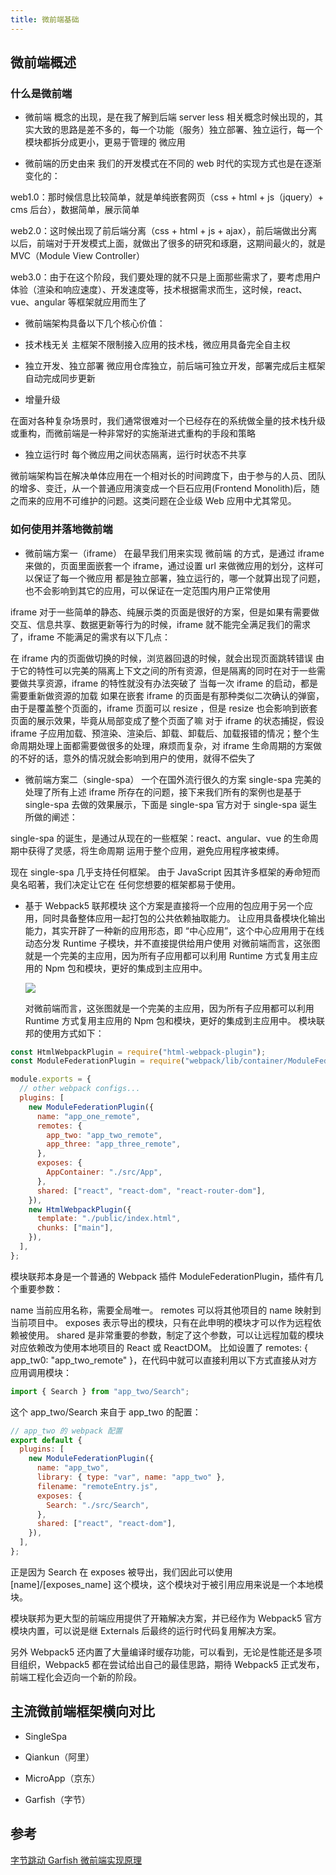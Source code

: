 ```yaml
---
title: 微前端基础
---
```


## 微前端概述

### 什么是微前端

- 微前端 概念的出现，是在我了解到后端 server less 相关概念时候出现的，其实大致的思路是差不多的，每一个功能（服务）独立部署、独立运行，每一个模块都拆分成更小，更易于管理的 微应用

- 微前端的历史由来
  我们的开发模式在不同的 web 时代的实现方式也是在逐渐变化的：

web1.0：那时候信息比较简单，就是单纯嵌套网页（css + html + js（jquery）+ cms 后台），数据简单，展示简单

web2.0：这时候出现了前后端分离（css + html + js + ajax），前后端做出分离以后，前端对于开发模式上面，就做出了很多的研究和琢磨，这期间最火的，就是 MVC（Module View Controller）

web3.0：由于在这个阶段，我们要处理的就不只是上面那些需求了，要考虑用户体验（渲染和响应速度）、开发速度等，技术根据需求而生，这时候，react、vue、angular 等框架就应用而生了

- 微前端架构具备以下几个核心价值：

- 技术栈无关
  主框架不限制接入应用的技术栈，微应用具备完全自主权

- 独立开发、独立部署
  微应用仓库独立，前后端可独立开发，部署完成后主框架自动完成同步更新

- 增量升级

在面对各种复杂场景时，我们通常很难对一个已经存在的系统做全量的技术栈升级或重构，而微前端是一种非常好的实施渐进式重构的手段和策略

- 独立运行时
  每个微应用之间状态隔离，运行时状态不共享

微前端架构旨在解决单体应用在一个相对长的时间跨度下，由于参与的人员、团队的增多、变迁，从一个普通应用演变成一个巨石应用(Frontend Monolith)后，随之而来的应用不可维护的问题。这类问题在企业级 Web 应用中尤其常见。

### 如何使用并落地微前端

- 微前端方案一（iframe）
  在最早我们用来实现 微前端 的方式，是通过 iframe 来做的，页面里面嵌套一个 iframe，通过设置 url 来做微应用的划分，这样可以保证了每一个微应用 都是独立部署，独立运行的，哪一个就算出现了问题，也不会影响到其它的应用，可以保证在一定范围内用户正常使用

iframe 对于一些简单的静态、纯展示类的页面是很好的方案，但是如果有需要做交互、信息共享、数据更新等行为的时候，iframe 就不能完全满足我们的需求了，iframe 不能满足的需求有以下几点：

在 iframe 内的页面做切换的时候，浏览器回退的时候，就会出现页面跳转错误
由于它的特性可以完美的隔离上下文之间的所有资源，但是隔离的同时在对于一些需要做共享资源，iframe 的特性就没有办法突破了
当每一次 iframe 的启动，都是需要重新做资源的加载
如果在嵌套 iframe 的页面是有那种类似二次确认的弹窗，由于是覆盖整个页面的，iframe 页面可以 resize ，但是 resize 也会影响到嵌套页面的展示效果，毕竟从局部变成了整个页面了嘛
对于 iframe 的状态捕捉，假设 iframe 子应用加载、预渲染、渲染后、卸载、卸载后、加载报错的情况；整个生命周期处理上面都需要做很多的处理，麻烦而复杂，对 iframe 生命周期的方案做的不好的话，意外的情况就会影响到用户的使用，就得不偿失了

- 微前端方案二（single-spa）
  一个在国外流行很久的方案 single-spa 完美的处理了所有上述 iframe 所存在的问题，接下来我们所有的案例也是基于 single-spa 去做的效果展示，下面是 single-spa 官方对于 single-spa 诞生所做的阐述：

single-spa 的诞生，是通过从现在的一些框架：react、angular、vue 的生命周期中获得了灵感，将生命周期
运用于整个应用，避免应用程序被束缚。

现在 single-spa 几乎支持任何框架。 由于 JavaScript 因其许多框架的寿命短而臭名昭著，我们决定让它在
任何您想要的框架都易于使用。

- 基于 Webpack5 联邦模块
  这个方案是直接将一个应用的包应用于另一个应用，同时具备整体应用一起打包的公共依赖抽取能力。
  让应用具备模块化输出能力，其实开辟了一种新的应用形态，即 “中心应用”，这个中心应用用于在线动态分发 Runtime 子模块，并不直接提供给用户使用
  对微前端而言，这张图就是一个完美的主应用，因为所有子应用都可以利用 Runtime 方式复用主应用的 Npm 包和模块，更好的集成到主应用中。

  ![](https://pic3.zhimg.com/80/v2-99c58d17420bb9f852d061f8a1f72b0a_1440w.jpg)

  对微前端而言，这张图就是一个完美的主应用，因为所有子应用都可以利用 Runtime 方式复用主应用的 Npm 包和模块，更好的集成到主应用中。
  模块联邦的使用方式如下：

```js
const HtmlWebpackPlugin = require("html-webpack-plugin");
const ModuleFederationPlugin = require("webpack/lib/container/ModuleFederationPlugin");

module.exports = {
  // other webpack configs...
  plugins: [
    new ModuleFederationPlugin({
      name: "app_one_remote",
      remotes: {
        app_two: "app_two_remote",
        app_three: "app_three_remote",
      },
      exposes: {
        AppContainer: "./src/App",
      },
      shared: ["react", "react-dom", "react-router-dom"],
    }),
    new HtmlWebpackPlugin({
      template: "./public/index.html",
      chunks: ["main"],
    }),
  ],
};
```

模块联邦本身是一个普通的 Webpack 插件 ModuleFederationPlugin，插件有几个重要参数：

name 当前应用名称，需要全局唯一。
remotes 可以将其他项目的 name 映射到当前项目中。
exposes 表示导出的模块，只有在此申明的模块才可以作为远程依赖被使用。
shared 是非常重要的参数，制定了这个参数，可以让远程加载的模块对应依赖改为使用本地项目的 React 或 ReactDOM。
比如设置了 remotes: { app_tw0: "app_two_remote" }，在代码中就可以直接利用以下方式直接从对方应用调用模块：

```js
import { Search } from "app_two/Search";
```

这个 app_two/Search 来自于 app_two 的配置：

```js
// app_two 的 webpack 配置
export default {
  plugins: [
    new ModuleFederationPlugin({
      name: "app_two",
      library: { type: "var", name: "app_two" },
      filename: "remoteEntry.js",
      exposes: {
        Search: "./src/Search",
      },
      shared: ["react", "react-dom"],
    }),
  ],
};
```

正是因为 Search 在 exposes 被导出，我们因此可以使用 [name]/[exposes_name] 这个模块，这个模块对于被引用应用来说是一个本地模块。

模块联邦为更大型的前端应用提供了开箱解决方案，并已经作为 Webpack5 官方模块内置，可以说是继 Externals 后最终的运行时代码复用解决方案。

另外 Webpack5 还内置了大量编译时缓存功能，可以看到，无论是性能还是多项目组织，Webpack5 都在尝试给出自己的最佳思路，期待 Webpack5 正式发布，前端工程化会迈向一个新的阶段。

## 主流微前端框架横向对比

- SingleSpa

- Qiankun（阿里）

- MicroApp（京东）

- Garfish（字节）






## 参考

[字节跳动 Garfish 微前端实现原理](https://mp.weixin.qq.com/s/OIdrqLk-opQBDY2Wyw5gJw)
